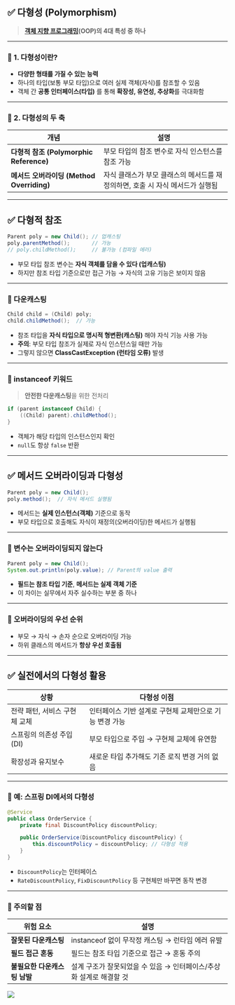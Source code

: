 ## ✅ 다형성 (Polymorphism)

> **[객체 지향 프로그래밍](<03. 절차 지향 프로그래밍, 객체 지향 프로그래밍.md>)(OOP)의 4대 특성 중 하나**

---

### 🔹 1. 다형성이란?

- **다양한 형태를 가질 수 있는 능력**
- 하나의 타입(보통 부모 타입)으로 여러 실제 객체(자식)를 참조할 수 있음
- 객체 간 **공통 인터페이스(타입)** 를 통해 **확장성, 유연성, 추상화**를 극대화함

---

### 🔹 2. 다형성의 두 축

|개념|설명|
|---|---|
|**다형적 참조 (Polymorphic Reference)**|부모 타입의 참조 변수로 자식 인스턴스를 참조 가능|
|**메서드 오버라이딩 (Method Overriding)**|자식 클래스가 부모 클래스의 메서드를 재정의하면, 호출 시 자식 메서드가 실행됨|

---

## ✅ 다형적 참조

```java
Parent poly = new Child(); // 업캐스팅
poly.parentMethod();       // 가능
// poly.childMethod();     // 불가능 (컴파일 에러)
```
- 부모 타입 참조 변수는 **자식 객체를 담을 수 있다 (업캐스팅)**
- 하지만 참조 타입 기준으로만 접근 가능 → 자식의 고유 기능은 보이지 않음

---

### 🔸 다운캐스팅
```java
Child child = (Child) poly;
child.childMethod();  // 가능
```
- 참조 타입을 **자식 타입으로 명시적 형변환(캐스팅)** 해야 자식 기능 사용 가능
- **주의**: 부모 타입 참조가 실제로 자식 인스턴스일 때만 가능
- 그렇지 않으면 **ClassCastException (런타임 오류)** 발생

---

### 🔸 instanceof 키워드

> **안전한 다운캐스팅**을 위한 전처리
```java
if (parent instanceof Child) {
    ((Child) parent).childMethod();
}
```
- 객체가 해당 타입의 인스턴스인지 확인
- `null`도 항상 `false` 반환

---

## ✅ 메서드 오버라이딩과 다형성
```java
Parent poly = new Child();
poly.method();  // 자식 메서드 실행됨
```
- 메서드는 **실제 인스턴스(객체)** 기준으로 동작
- 부모 타입으로 호출해도 자식이 재정의(오버라이딩)한 메서드가 실행됨

---

### 🔸 변수는 오버라이딩되지 않는다
```java
Parent poly = new Child();
System.out.println(poly.value); // Parent의 value 출력

```
- **필드는 참조 타입 기준**, **메서드는 실제 객체 기준**
- 이 차이는 실무에서 자주 실수하는 부분 중 하나

---

### 🔸 오버라이딩의 우선 순위

- 부모 → 자식 → 손자 순으로 오버라이딩 가능
- 하위 클래스의 메서드가 **항상 우선 호출됨**

---

## ✅ 실전에서의 다형성 활용

|상황|다형성 이점|
|---|---|
|전략 패턴, 서비스 구현체 교체|인터페이스 기반 설계로 구현체 교체만으로 기능 변경 가능|
|스프링의 의존성 주입(DI)|부모 타입으로 주입 → 구현체 교체에 유연함|
|확장성과 유지보수|새로운 타입 추가해도 기존 로직 변경 거의 없음|

---

### 📌 예: 스프링 DI에서의 다형성
```java
@Service
public class OrderService {
    private final DiscountPolicy discountPolicy;

    public OrderService(DiscountPolicy discountPolicy) {
        this.discountPolicy = discountPolicy; // 다형성 적용
    }
}
```
- `DiscountPolicy`는 인터페이스
- `RateDiscountPolicy`, `FixDiscountPolicy` 등 구현체만 바꾸면 동작 변경

---

### 🔺 주의할 점

|위험 요소|설명|
|---|---|
|**잘못된 다운캐스팅**|instanceof 없이 무작정 캐스팅 → 런타임 에러 유발|
|**필드 접근 혼동**|필드는 참조 타입 기준으로 접근 → 혼동 주의|
|**불필요한 다운캐스팅 남발**|설계 구조가 잘못되었을 수 있음 → 인터페이스/추상화 설계로 해결할 것|

![](https://imgur.com/4QdYbD6.png)